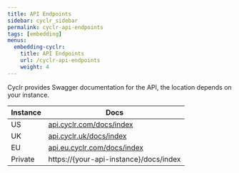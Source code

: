 ```yaml
---
title: API Endpoints
sidebar: cyclr_sidebar
permalink: cyclr-api-endpoints
tags: [embedding]
menus:
  embedding-cyclr:
    title: API Endpoints
    url: /cyclr-api-endpoints
    weight: 4
---
```


Cyclr provides Swagger documentation for the API, the location depends on your instance.

| Instance | Docs |
| --- | --- |
| US | [api.cyclr.com/docs/index](https://api.cyclr.com/docs/index) |
| UK | [api.cyclr.uk/docs/index](https://api.cyclr.uk/docs/index) |
| EU | [api.eu.cyclr.com/docs/index](https://api.eu.cyclr.com/docs/index) |
| Private | https://\{your-api-instance\}/docs/index
